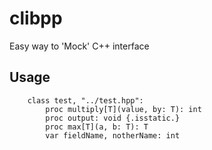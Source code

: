 clibpp
======

Easy way to 'Mock' C++ interface

Usage
-----
```nimrod
    class test, "../test.hpp":
        proc multiply[T](value, by: T): int
        proc output: void {.isstatic.}
        proc max[T](a, b: T): T
        var fieldName, notherName: int
```